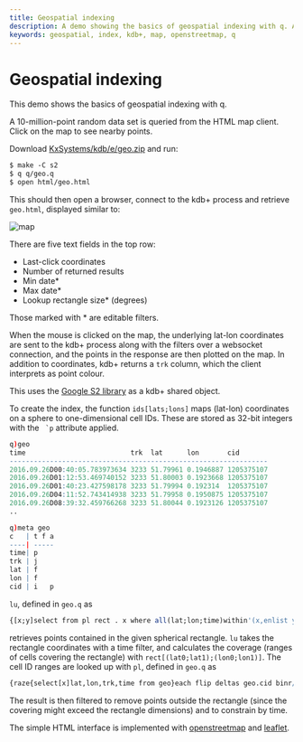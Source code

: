```yaml
---
title: Geospatial indexing
description: A demo showing the basics of geospatial indexing with q. A 10-million-point random data set is queried from the HTML map client. Click on the map to see nearby points.
keywords: geospatial, index, kdb+, map, openstreetmap, q
---
```

# Geospatial indexing



This demo shows the basics of geospatial indexing with q.

A 10-million-point random data set is queried from the HTML map client. Click on the map to see nearby points. 

Download <i class="fab fa-github"></i> [KxSystems/kdb/e/geo.zip](https://github.com/KxSystems/kdb/blob/master/e/geo.zip) and run:

```bash
$ make -C s2
$ q q/geo.q
$ open html/geo.html
```

This should then open a browser, connect to the kdb+ process and retrieve `geo.html`, displayed similar to:

![map](../img/geo.png)

There are five text fields in the top row:

-   Last-click coordinates 
-   Number of returned results 
-   Min date* 
-   Max date* 
-   Lookup rectangle size* (degrees)

Those marked with * are editable filters.

When the mouse is clicked on the map, the underlying lat-lon coordinates are sent to the kdb+ process along with the filters over a websocket connection, and the points in the response are then plotted on the map. In addition to coordinates, kdb+ returns a `trk` column, which the client interprets as point colour.

This uses the [Google S2 library](http://blog.christianperone.com/2015/08/googles-s2-geometry-on-the-sphere-cells-and-hilbert-curve/) as a kdb+ shared object.

To create the index, the function `ids[lats;lons]` maps (lat-lon) coordinates on a sphere to one-dimensional cell IDs. These are stored as 32-bit integers with the `` `p`` attribute applied.

```q
q)geo
time                          trk  lat      lon       cid       
----------------------------------------------------------------
2016.09.26D00:40:05.783973634 3233 51.79961 0.1946887 1205375107
2016.09.26D01:12:53.469740152 3233 51.80003 0.1923668 1205375107
2016.09.26D01:40:23.427598178 3233 51.79994 0.192314  1205375107
2016.09.26D04:11:52.743414938 3233 51.79958 0.1950875 1205375107
2016.09.26D08:39:32.459766268 3233 51.80044 0.1923126 1205375107
..

q)meta geo
c   | t f a
----| -----
time| p    
trk | j    
lat | f    
lon | f    
cid | i   p
```

`lu`, defined in `geo.q` as

```q
{[x;y]select from pl rect . x where all(lat;lon;time)within'(x,enlist y)}
```

retrieves points contained in the given spherical rectangle. `lu` takes the rectangle coordinates with a time filter, and calculates the coverage (ranges of cells covering the rectangle) with `rect[(lat0;lat1);(lon0;lon1)]`. The cell ID ranges are looked up with `pl`, defined in `geo.q` as

```q
{raze{select[x]lat,lon,trk,time from geo}each flip deltas geo.cid binr/:x}
```

The result is then filtered to remove points outside the rectangle (since the covering might exceed the rectangle dimensions) and to constrain by time.

The simple HTML interface is implemented with [openstreetmap](http://www.openstreetmap.org) and [leaflet](http://leafletjs.com).

